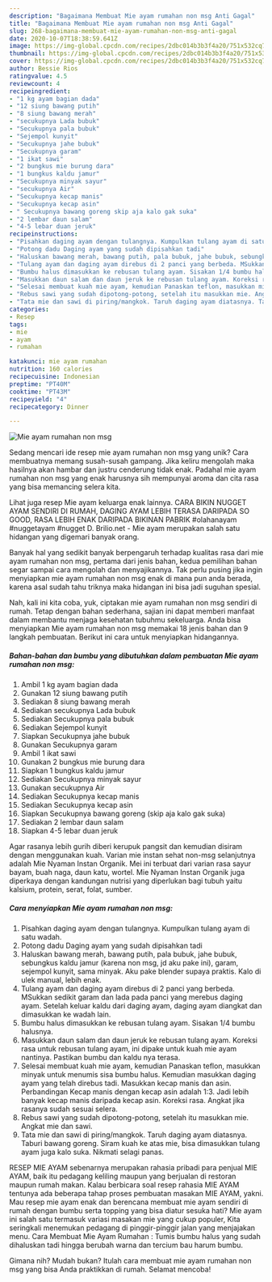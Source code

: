 ```yaml
---
description: "Bagaimana Membuat Mie ayam rumahan non msg Anti Gagal"
title: "Bagaimana Membuat Mie ayam rumahan non msg Anti Gagal"
slug: 268-bagaimana-membuat-mie-ayam-rumahan-non-msg-anti-gagal
date: 2020-10-07T18:38:59.641Z
image: https://img-global.cpcdn.com/recipes/2dbc014b3b3f4a20/751x532cq70/mie-ayam-rumahan-non-msg-foto-resep-utama.jpg
thumbnail: https://img-global.cpcdn.com/recipes/2dbc014b3b3f4a20/751x532cq70/mie-ayam-rumahan-non-msg-foto-resep-utama.jpg
cover: https://img-global.cpcdn.com/recipes/2dbc014b3b3f4a20/751x532cq70/mie-ayam-rumahan-non-msg-foto-resep-utama.jpg
author: Bessie Rios
ratingvalue: 4.5
reviewcount: 4
recipeingredient:
- "1 kg ayam bagian dada"
- "12 siung bawang putih"
- "8 siung bawang merah"
- "secukupnya Lada bubuk"
- "Secukupnya pala bubuk"
- "Sejempol kunyit"
- "Secukupnya jahe bubuk"
- "Secukupnya garam"
- "1 ikat sawi"
- "2 bungkus mie burung dara"
- "1 bungkus kaldu jamur"
- "Secukupnya minyak sayur"
- "secukupnya Air"
- "Secukupnya kecap manis"
- "Secukupnya kecap asin"
- " Secukupnya bawang goreng skip aja kalo gak suka"
- "2 lembar daun salam"
- "4-5 lebar duan jeruk"
recipeinstructions:
- "Pisahkan daging ayam dengan tulangnya. Kumpulkan tulang ayam di satu wadah."
- "Potong dadu Daging ayam yang sudah dipisahkan tadi"
- "Haluskan bawang merah, bawang putih, pala bubuk, jahe bubuk, sebungkus kaldu jamur (karena non msg, jd aku pake ini), garam, sejempol kunyit, sama minyak. Aku pake blender supaya praktis. Kalo di ulek manual, lebih enak."
- "Tulang ayam dan daging ayam direbus di 2 panci yang berbeda. MSukkan sedikit garam dan lada pada panci yang merebus daging ayam. Setelah keluar kaldu dari daging ayam, daging ayam diangkat dan dimasukkan ke wadah lain."
- "Bumbu halus dimasukkan ke rebusan tulang ayam. Sisakan 1/4 bumbu halusnya."
- "Masukkan daun salam dan daun jeruk ke rebusan tulang ayam. Koreksi rasa untuk rebusan tulang ayam, ini dipake untuk kuah mie ayam nantinya. Pastikan bumbu dan kaldu nya terasa."
- "Selesai membuat kuah mie ayam, kemudian Panaskan teflon, masukkan minyak untuk menumis sisa bumbu halus. Kemudian masukkan daging ayam yang telah direbus tadi. Masukkan kecap manis dan asin. Perbandingan Kecap manis dengan kecap asin adalah 1:3. Jadi lebih banyak kecap manis daripada kecap asin. Koreksi rasa. Angkat jika rasanya sudah sesuai selera."
- "Rebus sawi yang sudah dipotong-potong, setelah itu masukkan mie. Angkat mie dan sawi."
- "Tata mie dan sawi di piring/mangkok. Taruh daging ayam diatasnya. Taburi bawang goreng. Siram kuah ke atas mie, bisa dimasukkan tulang ayam juga kalo suka. Nikmati selagi panas."
categories:
- Resep
tags:
- mie
- ayam
- rumahan

katakunci: mie ayam rumahan 
nutrition: 160 calories
recipecuisine: Indonesian
preptime: "PT40M"
cooktime: "PT43M"
recipeyield: "4"
recipecategory: Dinner

---
```



![Mie ayam rumahan non msg](https://img-global.cpcdn.com/recipes/2dbc014b3b3f4a20/751x532cq70/mie-ayam-rumahan-non-msg-foto-resep-utama.jpg)

Sedang mencari ide resep mie ayam rumahan non msg yang unik? Cara membuatnya memang susah-susah gampang. Jika keliru mengolah maka hasilnya akan hambar dan justru cenderung tidak enak. Padahal mie ayam rumahan non msg yang enak harusnya sih mempunyai aroma dan cita rasa yang bisa memancing selera kita.

Lihat juga resep Mie ayam keluarga enak lainnya. CARA BIKIN NUGGET AYAM SENDIRI DI RUMAH, DAGING AYAM LEBIH TERASA DARIPADA SO GOOD, RASA LEBIH ENAK DARIPADA BIKINAN PABRIK #olahanayam #nuggetayam #nugget D. Brilio.net - Mie ayam merupakan salah satu hidangan yang digemari banyak orang.

Banyak hal yang sedikit banyak berpengaruh terhadap kualitas rasa dari mie ayam rumahan non msg, pertama dari jenis bahan, kedua pemilihan bahan segar sampai cara mengolah dan menyajikannya. Tak perlu pusing jika ingin menyiapkan mie ayam rumahan non msg enak di mana pun anda berada, karena asal sudah tahu triknya maka hidangan ini bisa jadi suguhan spesial.


Nah, kali ini kita coba, yuk, ciptakan mie ayam rumahan non msg sendiri di rumah. Tetap dengan bahan sederhana, sajian ini dapat memberi manfaat dalam membantu menjaga kesehatan tubuhmu sekeluarga. Anda bisa menyiapkan Mie ayam rumahan non msg memakai 18 jenis bahan dan 9 langkah pembuatan. Berikut ini cara untuk menyiapkan hidangannya.

<!--inarticleads1-->

##### Bahan-bahan dan bumbu yang dibutuhkan dalam pembuatan Mie ayam rumahan non msg:

1. Ambil 1 kg ayam bagian dada
1. Gunakan 12 siung bawang putih
1. Sediakan 8 siung bawang merah
1. Sediakan secukupnya Lada bubuk
1. Sediakan Secukupnya pala bubuk
1. Sediakan Sejempol kunyit
1. Siapkan Secukupnya jahe bubuk
1. Gunakan Secukupnya garam
1. Ambil 1 ikat sawi
1. Gunakan 2 bungkus mie burung dara
1. Siapkan 1 bungkus kaldu jamur
1. Sediakan Secukupnya minyak sayur
1. Gunakan secukupnya Air
1. Sediakan Secukupnya kecap manis
1. Sediakan Secukupnya kecap asin
1. Siapkan  Secukupnya bawang goreng (skip aja kalo gak suka)
1. Sediakan 2 lembar daun salam
1. Siapkan 4-5 lebar duan jeruk


Agar rasanya lebih gurih diberi kerupuk pangsit dan kemudian disiram dengan menggunakan kuah. Varian mie instan sehat non-msg selanjutnya adalah Mie Nyaman Instan Organik. Mei ini terbuat dari varian rasa sayur bayam, buah naga, daun katu, wortel. Mie Nyaman Instan Organik juga diperkaya dengan kandungan nutrisi yang diperlukan bagi tubuh yaitu kalsium, protein, serat, folat, sumber. 

<!--inarticleads2-->

##### Cara menyiapkan Mie ayam rumahan non msg:

1. Pisahkan daging ayam dengan tulangnya. Kumpulkan tulang ayam di satu wadah.
1. Potong dadu Daging ayam yang sudah dipisahkan tadi
1. Haluskan bawang merah, bawang putih, pala bubuk, jahe bubuk, sebungkus kaldu jamur (karena non msg, jd aku pake ini), garam, sejempol kunyit, sama minyak. Aku pake blender supaya praktis. Kalo di ulek manual, lebih enak.
1. Tulang ayam dan daging ayam direbus di 2 panci yang berbeda. MSukkan sedikit garam dan lada pada panci yang merebus daging ayam. Setelah keluar kaldu dari daging ayam, daging ayam diangkat dan dimasukkan ke wadah lain.
1. Bumbu halus dimasukkan ke rebusan tulang ayam. Sisakan 1/4 bumbu halusnya.
1. Masukkan daun salam dan daun jeruk ke rebusan tulang ayam. Koreksi rasa untuk rebusan tulang ayam, ini dipake untuk kuah mie ayam nantinya. Pastikan bumbu dan kaldu nya terasa.
1. Selesai membuat kuah mie ayam, kemudian Panaskan teflon, masukkan minyak untuk menumis sisa bumbu halus. Kemudian masukkan daging ayam yang telah direbus tadi. Masukkan kecap manis dan asin. Perbandingan Kecap manis dengan kecap asin adalah 1:3. Jadi lebih banyak kecap manis daripada kecap asin. Koreksi rasa. Angkat jika rasanya sudah sesuai selera.
1. Rebus sawi yang sudah dipotong-potong, setelah itu masukkan mie. Angkat mie dan sawi.
1. Tata mie dan sawi di piring/mangkok. Taruh daging ayam diatasnya. Taburi bawang goreng. Siram kuah ke atas mie, bisa dimasukkan tulang ayam juga kalo suka. Nikmati selagi panas.


RESEP MIE AYAM sebenarnya merupakan rahasia pribadi para penjual MIE AYAM, baik itu pedagang keliling maupun yang berjualan di restoran maupun rumah makan. Kalau berbicara soal resep rahasia MIE AYAM tentunya ada beberapa tahap proses pembuatan masakan MIE AYAM, yakni. Mau resep mie ayam enak dan berencana membuat mie ayam sendiri di rumah dengan bumbu serta topping yang bisa diatur sesuka hati? Mie ayam ini salah satu termasuk variasi masakan mie yang cukup populer, Kita seringkali menemukan pedagang di pinggir-pinggir jalan yang menjajakan menu. Cara Membuat Mie Ayam Rumahan : Tumis bumbu halus yang sudah dihaluskan tadi hingga berubah warna dan tercium bau harum bumbu. 

Gimana nih? Mudah bukan? Itulah cara membuat mie ayam rumahan non msg yang bisa Anda praktikkan di rumah. Selamat mencoba!
